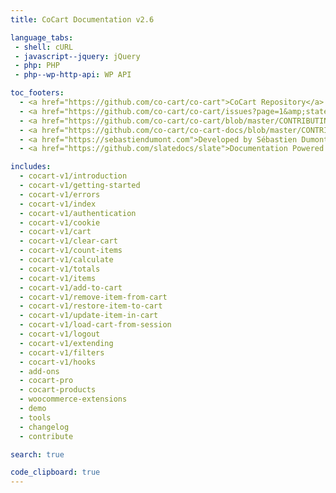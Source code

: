 ```yaml
---
title: CoCart Documentation v2.6

language_tabs:
 - shell: cURL
 - javascript--jquery: jQuery
 - php: PHP
 - php--wp-http-api: WP API

toc_footers:
  - <a href="https://github.com/co-cart/co-cart">CoCart Repository</a>
  - <a href="https://github.com/co-cart/co-cart/issues?page=1&amp;state=open">CoCart Issues</a>
  - <a href="https://github.com/co-cart/co-cart/blob/master/CONTRIBUTING.md">Contribute to CoCart</a>
  - <a href="https://github.com/co-cart/co-cart-docs/blob/master/CONTRIBUTING.md">Contribute to Documentation</a>
  - <a href="https://sebastiendumont.com">Developed by Sébastien Dumont</a>
  - <a href="https://github.com/slatedocs/slate">Documentation Powered by Slate</a>

includes:
  - cocart-v1/introduction
  - cocart-v1/getting-started
  - cocart-v1/errors
  - cocart-v1/index
  - cocart-v1/authentication
  - cocart-v1/cookie
  - cocart-v1/cart
  - cocart-v1/clear-cart
  - cocart-v1/count-items
  - cocart-v1/calculate
  - cocart-v1/totals
  - cocart-v1/items
  - cocart-v1/add-to-cart
  - cocart-v1/remove-item-from-cart
  - cocart-v1/restore-item-to-cart
  - cocart-v1/update-item-in-cart
  - cocart-v1/load-cart-from-session
  - cocart-v1/logout
  - cocart-v1/extending
  - cocart-v1/filters
  - cocart-v1/hooks
  - add-ons
  - cocart-pro
  - cocart-products
  - woocommerce-extensions
  - demo
  - tools
  - changelog
  - contribute

search: true

code_clipboard: true
---
```

